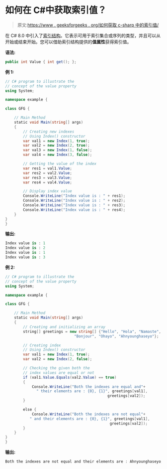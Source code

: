 # 如何在 C#中获取索引值？

> 原文:[https://www . geeksforgeeks . org/如何获取 c-sharp 中的索引值/](https://www.geeksforgeeks.org/how-to-get-the-index-value-in-c-sharp/)

在 C# 8.0 中引入了[索引结构](https://www.geeksforgeeks.org/index-struct-in-c-sharp-8-0/)。它表示可用于索引集合或序列的类型，并且可以从开始或结束开始。您可以借助索引结构提供的**值属性**获得索引值。

**语法:**

```cs
public int Value { int get(); };
```

**例 1:**

```cs
// C# program to illustrate the 
// concept of the value property
using System;

namespace example {

class GFG {

    // Main Method
    static void Main(string[] args)
    {
        // Creating new indexes
        // Using Index() constructor
        var val1 = new Index(1, true);
        var val2 = new Index(2, true);
        var val3 = new Index(1, false);
        var val4 = new Index(3, false);

        // Getting the value of the index
        var res1 = val1.Value;
        var res2 = val2.Value;
        var res3 = val3.Value;
        var res4 = val4.Value;

        // Display index value
        Console.WriteLine("Index value is : " + res1);
        Console.WriteLine("Index value is : " + res2);
        Console.WriteLine("Index value is : " + res3);
        Console.WriteLine("Index value is : " + res4);
    }
}
}
```

**输出:**

```cs
Index value is : 1
Index value is : 2
Index value is : 1
Index value is : 3

```

**例 2:**

```cs
// C# program to illustrate the 
// concept of the value property
using System;

namespace example {

class GFG {

    // Main Method
    static void Main(string[] args)
    {
        // Creating and initializing an array
        string[] greetings = new string[] {"Hello", "Hola", "Namaste", 
                               "Bonjour", "Ohayo", "Ahnyounghaseyo"};

        // Creating index
        // Using Index() constructor
        var val1 = new Index(1, true);
        var val2 = new Index(2, false);

        // Checking the given both the 
        // index values are equal or not
        if (val1.Value.Equals(val2.Value) == true) 
        {
            Console.WriteLine("Both the indexes are equal and"+
              " their elements are : {0}, {1}", greetings[val1],
                                              greetings[val2]);
        }

        else {
            Console.WriteLine("Both the indexes are not equal"+
           " and their elements are : {0}, {1}", greetings[val1],
                                               greetings[val2]);
        }
    }
}
}
```

**输出:**

```cs
Both the indexes are not equal and their elements are : Ahnyounghaseyo, Namaste
```